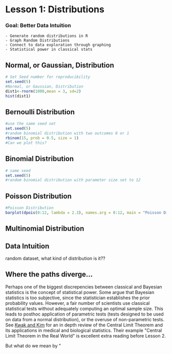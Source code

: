 # Lesson 1: Distributions

### Goal: Better Data Intuition
	- Generate random distributions in R
	- Graph Random Distributions
	- Connect to data exploration through graphing
	- Statistical power in classical stats

## Normal, or Gaussian, Distribution
```R
# Set Seed number for reproducibility
set.seed(5)
#Normal, or Gaussian, Distribution
dist1<-rnorm(1000,mean = 3, sd=2)
hist(dist1)
```

## Bernoulli Distribution
```R
#use the same seed set
set.seed(5)
#random binomial distribution with two outcomes 0 or 1
rbinom(15, prob = 0.5, size = 1)
#Can we plot this?
```
## Binomial Distribution
```R
# same seed
set.seed(5)
#random binomial distribution with parameter size set to 12
```



## Poisson Distribution
```R
#Poisson Distribution
barplot(dpois(0:12, lambda = 2.3), names.arg = 0:12, main = "Poisson Distribution")
```

## Multinomial Distribution



## Data Intuition

random dataset, what kind of distribution is it??

## Where the paths diverge...

Perhaps one of the biggest discrepencies between classical and Bayesian statistics is the concept of statistical power.
Some argue that Bayesian statistics is too subjective, since the statistician establishes the prior probability values.
However, a fair number of scientists use classical statistical tests without adequately computing an optimal sample size.
This leads to posthoc application of parametric tests (tests designed to be used on data from a normal distribution), or
the overuse of non-parametric tests. See [Kwak and Kim](https://www.ncbi.nlm.nih.gov/pmc/articles/PMC5370305/) for an in 
depth review of the Central Limit Theorem and its applications in medical and biological statistics. Their example 
"Central Limit Theorem in the Real World" is excellent extra reading before Lesson 2.

But what do we mean by " 









